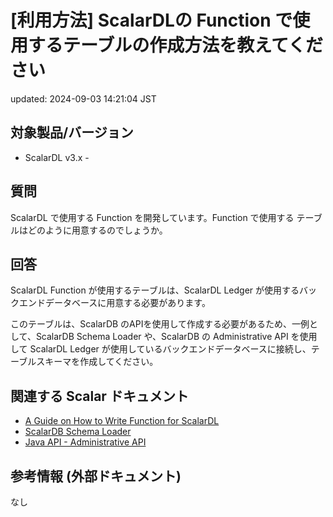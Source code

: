 # [利用方法]  ScalarDLの Function で使用するテーブルの作成方法を教えてください

updated: 2024-09-03 14:21:04 JST

## 対象製品/バージョン

-   ScalarDL v3.x -

## 質問

ScalarDL で使用する Function を開発しています。Function で使用する
テーブルはどのように用意するのでしょうか。

## 回答

ScalarDL Function が使用するテーブルは、ScalarDL Ledger
が使用するバックエンドデータベースに用意する必要があります。

このテーブルは、ScalarDB
のAPIを使用して作成する必要があるため、一例として、ScalarDB Schema
Loader や、ScalarDB の Administrative API を使用して ScalarDL Ledger
が使用しているバックエンドデータベースに接続し、テーブルスキーマを作成してください。

## 関連する Scalar ドキュメント

-   [A Guide on How to Write Function for ScalarDL](https://scalardl.scalar-labs.com/docs/latest/how-to-write-function/#what-is-a-function-for-scalardl-)
-   [ScalarDB Schema Loader](https://scalardb.scalar-labs.com/docs/latest/schema-loader/)
-   [Java API - Administrative API](https://scalardb.scalar-labs.com/docs/latest/api-guide#administrative-api)

## 参考情報 (外部ドキュメント)

なし
